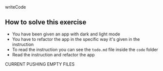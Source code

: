 writeCode

## How to solve this exercise

- You have been given an app with dark and light mode
- You have to refactor the app in the specific way it's given in the instruction
- To read the instruction you can see the `todo.md` file inside the `code` folder
- Read the instruction and refactor the app



CURRENT PUSHING EMPTY FILES
